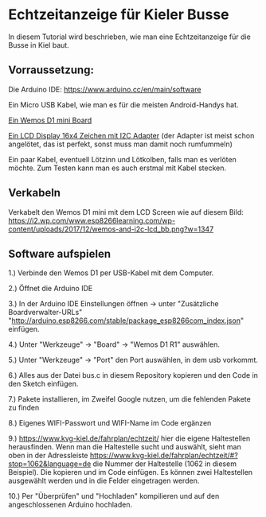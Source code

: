 # Echtzeitanzeige für Kieler Busse

In diesem Tutorial wird beschrieben, wie man eine Echtzeitanzeige für die Busse in Kiel baut.

## Vorraussetzung:
Die Arduino IDE: https://www.arduino.cc/en/main/software

Ein Micro USB Kabel, wie man es für die meisten Android-Handys hat.

[Ein Wemos D1 mini Board](https://www.amazon.de/Ferrell-D1-Mini-ESP8266-NodeMcu/dp/B00A3PHBB8/ref=asc_df_B00A3PHBB8/?tag=googshopde-21&linkCode=df0&hvadid=309904068239&hvpos=1o1&hvnetw=g&hvrand=5184402880504239967&hvpone=&hvptwo=&hvqmt=&hvdev=c&hvdvcmdl=&hvlocint=&hvlocphy=9060698&hvtargid=pla-562155174651&psc=1&th=1&psc=1&tag=&ref=&adgrpid=67371909331&hvpone=&hvptwo=&hvadid=309904068239&hvpos=1o1&hvnetw=g&hvrand=5184402880504239967&hvqmt=&hvdev=c&hvdvcmdl=&hvlocint=&hvlocphy=9060698&hvtargid=pla-562155174651)

[Ein LCD Display 16x4 Zeichen mit I2C Adapter](https://www.amazon.de/SunFounder-Interface-Backlight-Raspberry-MEGA2560/dp/B07MZ2JQ5V/ref=pd_sbs_147_t_1/258-3447105-5599544?_encoding=UTF8&pd_rd_i=B07MZ2JQ5V&pd_rd_r=cb467a2c-a391-4997-8977-37b359cd7347&pd_rd_w=L30VE&pd_rd_wg=PN0za&pf_rd_p=a2f6bca6-dcb1-4822-8e28-66b64b37970e&pf_rd_r=229BJ95GYK8PBXCZHBRA&psc=1&refRID=229BJ95GYK8PBXCZHBRA) (der Adapter ist meist schon angelötet, das ist perfekt, sonst muss man damit noch rumfummeln)

Ein paar Kabel, eventuell Lötzinn und Lötkolben, falls man es verlöten möchte. Zum Testen kann man es auch erstmal mit Kabel stecken.

## Verkabeln
Verkabelt den Wemos D1 mini mit dem LCD Screen wie auf diesem Bild: https://i2.wp.com/www.esp8266learning.com/wp-content/uploads/2017/12/wemos-and-i2c-lcd_bb.png?w=1347

## Software aufspielen
1.) Verbinde den Wemos D1 per USB-Kabel mit dem Computer.

2.) Öffnet die Arduino IDE

3.) In der Arduino IDE Einstellungen öffnen -> unter "Zusätzliche Boardverwalter-URLs" "http://arduino.esp8266.com/stable/package_esp8266com_index.json" einfügen.

4.) Unter "Werkzeuge" -> "Board" -> "Wemos D1 R1" auswählen.

5.) Unter "Werkzeuge" -> "Port" den Port auswählen, in dem usb vorkommt.

6.) Alles aus der Datei bus.c in diesem Repository kopieren und den Code in den Sketch einfügen.

7.) Pakete installieren, im Zweifel Google nutzen, um die fehlenden Pakete zu finden

8.) Eigenes WIFI-Passwort und WIFI-Name im Code ergänzen

9.) https://www.kvg-kiel.de/fahrplan/echtzeit/ hier die eigene Haltestellen herausfinden. Wenn man die Haltestelle sucht und auswählt, sieht man oben in der Adressleiste https://www.kvg-kiel.de/fahrplan/echtzeit/#?stop=1062&language=de die Nummer der Haltestelle (1062 in diesem Beispiel). Die kopieren und im Code einfügen. Es können zwei Haltestellen ausgewählt werden und in die Felder eingetragen werden.

10.) Per "Überprüfen" und "Hochladen" kompilieren und auf den angeschlossenen Arduino hochladen.
